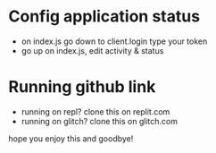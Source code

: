 # Config application status
- on index.js go down to client.login type your token
- go up on index.js, edit activity & status

# Running github link
- running on repl? clone this on replit.com
- running on glitch? clone this on glitch.com

hope you enjoy this and goodbye! 
